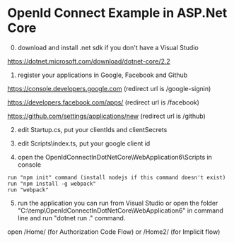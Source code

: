 # OpenId Connect Example in ASP.Net Core
0. download and install .net sdk if you don't have a Visual Studio

https://dotnet.microsoft.com/download/dotnet-core/2.2

1. register your applications in Google, Facebook and Github

https://console.developers.google.com (redirect url is /google-signin)

https://developers.facebook.com/apps/ (redirect url is /facebook)

https://github.com/settings/applications/new (redirect url is /github)


2. edit Startup.cs, put your clientIds and clientSecrets

3. edit Scripts\index.ts, put your google client id

4. open the OpenIdConnectInDotNetCore\WebApplication6\Scripts in console
```
run "npm init" command (install nodejs if this command doesn't exist)
run "npm install -g webpack"
run "webpack"
```

5. run the application
you can run from Visual Studio or open the folder "C:\temp\OpenIdConnectInDotNetCore\WebApplication6" in command line
and run "dotnet run ." command.

open /Home/ (for Authorization Code Flow) or /Home2/ (for Implicit flow)
